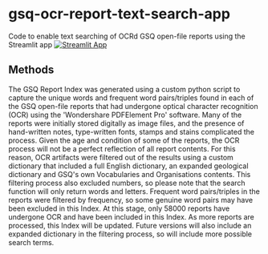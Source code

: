 # gsq-ocr-report-text-search-app
Code to enable text searching of OCRd GSQ open-file reports using the Streamlit app
[![Streamlit App](https://static.streamlit.io/badges/streamlit_badge_black_white.svg)](https://share.streamlit.io/katewd/gsq-ocr-report-text-search-app/main/ocr_streamlit_app.py)

## Methods
The GSQ Report Index was generated using a custom python script to capture the unique words and frequent word pairs/triples found in each of the GSQ open-file reports that had undergone optical character recognition (OCR) using the 'Wondershare PDFElement Pro' software. Many of the reports were initially stored digitally as image files, and the presence of hand-written notes, type-written fonts, stamps and stains complicated the process. Given the age and condition of some of the reports, the OCR process will not be a perfect reflection of all report contents. 
For this reason, OCR artifacts were filtered out of the results using a custom dictionary that included a full English dictionary, an expanded geological dictionary and GSQ's own Vocabularies and Organisations contents. This filtering process also excluded numbers, so please note that the search function will only return words and letters. 
Frequent word pairs/triples in the reports were filtered by frequency, so some genuine word pairs may have been excluded in this Index.
At this stage, only 58000 reports have undergone OCR and have been included in this Index. As more reports are processed, this Index will be updated.
Future versions will also include an expanded dictionary in the filtering process, so will include more possible search terms.

